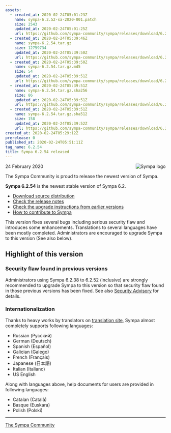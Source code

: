 ```yaml
---
assets:
  - created_at: 2020-02-24T05:01:23Z
    name: sympa-6.2.52-sa-2020-001.patch
    size: 2543
    updated_at: 2020-02-24T05:01:25Z
    url: https://github.com/sympa-community/sympa/releases/download/6.2.54/sympa-6.2.52-sa-2020-001.patch
  - created_at: 2020-02-24T05:39:46Z
    name: sympa-6.2.54.tar.gz
    size: 12759734
    updated_at: 2020-02-24T05:39:50Z
    url: https://github.com/sympa-community/sympa/releases/download/6.2.54/sympa-6.2.54.tar.gz
  - created_at: 2020-02-24T05:39:50Z
    name: sympa-6.2.54.tar.gz.md5
    size: 54
    updated_at: 2020-02-24T05:39:51Z
    url: https://github.com/sympa-community/sympa/releases/download/6.2.54/sympa-6.2.54.tar.gz.md5
  - created_at: 2020-02-24T05:39:51Z
    name: sympa-6.2.54.tar.gz.sha256
    size: 86
    updated_at: 2020-02-24T05:39:51Z
    url: https://github.com/sympa-community/sympa/releases/download/6.2.54/sympa-6.2.54.tar.gz.sha256
  - created_at: 2020-02-24T05:39:51Z
    name: sympa-6.2.54.tar.gz.sha512
    size: 158
    updated_at: 2020-02-24T05:39:52Z
    url: https://github.com/sympa-community/sympa/releases/download/6.2.54/sympa-6.2.54.tar.gz.sha512
created_at: 2020-02-24T05:29:12Z
prerelease: 0
published_at: 2020-02-24T05:51:11Z
tag_name: 6.2.54
title: Sympa 6.2.54 released
---
```


<img align="right" src="https://assets.sympa.community/logos/sympa_multi_150x121.png" title="Sympa logo"/> 24 February 2020

The Sympa Community is proud to release the newest version of Sympa.

**Sympa 6.2.54** is the newest stable version of Sympa 6.2.

  - [Download source distribution](https://github.com/sympa-community/sympa/releases/download/6.2.54/sympa-6.2.54.tar.gz)
  - [Check the release notes](https://github.com/sympa-community/sympa/blob/6.2.54/NEWS.md)
  - [Check the upgrade instructions from earlier versions](https://sympa-community.github.io/manual/upgrade/notes.html)
  - [How to contribute to Sympa](https://github.com/sympa-community/sympa/blob/6.2.54/CONTRIBUTING.md)

This version fixes several bugs including serious security flaw and introduces some enhancements.  Translations to several languages have been mostly completed.  Administrators are encouraged to upgrade Sympa to this version (See also below).

Highlight of this version
-------------------------

### Security flaw found in previous versions

Administrators using Sympa 6.2.38 to 6.2.52 (inclusive) are strongly recommended to upgrade Sympa to this version so that security flaw found in those previous versions has been fixed.  See also [Security Advisory](https://sympa-community.github.io/security/2020-001.html) for details.

### Internationalization

Thanks to heavy works by translators on [translation site](https://translate.sympa.org), Sympa almost completely supports following languages:

  * Russian (Русский)
  * German (Deutsch)
  * Spanish (Español)
  * Galician (Galego)
  * French (Français)
  * Japanese (日本語)
  * Italian (Italiano)
  * US English

Along with languages above, help documents for users are provided in following languages:

  * Catalan (Català)
  * Basque (Euskara)
  * Polish (Polski)

----

[The Sympa Community](https://github.com/sympa-community)
